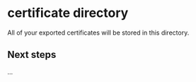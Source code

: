 # certificate directory

All of your exported certificates will be stored in this directory.

## Next steps

...
